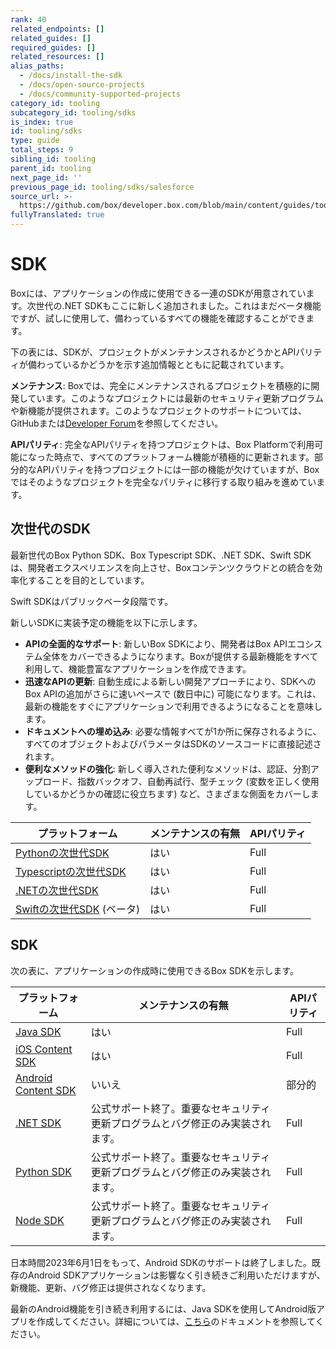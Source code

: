 ```yaml
---
rank: 40
related_endpoints: []
related_guides: []
required_guides: []
related_resources: []
alias_paths:
  - /docs/install-the-sdk
  - /docs/open-source-projects
  - /docs/community-supported-projects
category_id: tooling
subcategory_id: tooling/sdks
is_index: true
id: tooling/sdks
type: guide
total_steps: 9
sibling_id: tooling
parent_id: tooling
next_page_id: ''
previous_page_id: tooling/sdks/salesforce
source_url: >-
  https://github.com/box/developer.box.com/blob/main/content/guides/tooling/sdks/index.md
fullyTranslated: true
---
```

# SDK

Boxには、アプリケーションの作成に使用できる一連のSDKが用意されています。次世代の.NET SDKもここに新しく追加されました。これはまだベータ機能ですが、試しに使用して、備わっているすべての機能を確認することができます。

<Message type="notice">

下の表には、SDKが、プロジェクトがメンテナンスされるかどうかとAPIパリティが備わっているかどうかを示す追加情報とともに記載されています。

**メンテナンス**: Boxでは、完全にメンテナンスされるプロジェクトを積極的に開発しています。このようなプロジェクトには最新のセキュリティ更新プログラムや新機能が提供されます。このようなプロジェクトのサポートについては、GitHubまたは[Developer Forum][forum]を参照してください。

**APIパリティ**: 完全なAPIパリティを持つプロジェクトは、Box Platformで利用可能になった時点で、すべてのプラットフォーム機能が積極的に更新されます。部分的なAPIパリティを持つプロジェクトには一部の機能が欠けていますが、Boxではそのようなプロジェクトを完全なパリティに移行する取り組みを進めています。

</Message>

## 次世代のSDK

最新世代のBox Python SDK、Box Typescript SDK、.NET SDK、Swift SDKは、開発者エクスペリエンスを向上させ、Boxコンテンツクラウドとの統合を効率化することを目的としています。

<Message type="notice">

Swift SDKはパブリックベータ段階です。

</Message>

新しいSDKに実装予定の機能を以下に示します。

* **APIの全面的なサポート**: 新しいBox SDKにより、開発者はBox APIエコシステム全体をカバーできるようになります。Boxが提供する最新機能をすべて利用して、機能豊富なアプリケーションを作成できます。
* **迅速なAPIの更新**: 自動生成による新しい開発アプローチにより、SDKへのBox APIの追加がさらに速いペースで (数日中に) 可能になります。これは、最新の機能をすぐにアプリケーションで利用できるようになることを意味します。
* **ドキュメントへの埋め込み**: 必要な情報すべてが1か所に保存されるように、すべてのオブジェクトおよびパラメータはSDKのソースコードに直接記述されます。
* **便利なメソッドの強化**: 新しく導入された便利なメソッドは、認証、分割アップロード、指数バックオフ、自動再試行、型チェック (変数を正しく使用しているかどうかの確認に役立ちます) など、さまざまな側面をカバーします。

| プラットフォーム                          | メンテナンスの有無 | APIパリティ |
| --------------------------------- | --------- | ------- |
| [Pythonの次世代SDK][pythongensdk]     | はい        | Full    |
| [Typescriptの次世代SDK][tsgensdk]     | はい        | Full    |
| [.NETの次世代SDK][dotnetgensdk]       | はい        | Full    |
| [Swiftの次世代SDK][swiftgensdk] (ベータ) | はい        | Full    |

## SDK

次の表に、アプリケーションの作成時に使用できるBox SDKを示します。

| プラットフォーム                          | メンテナンスの有無                               | APIパリティ |
| --------------------------------- | --------------------------------------- | ------- |
| [Java SDK][javasdk]               | はい                                      | Full    |
| [iOS Content SDK][iossdk]         | はい                                      | Full    |
| [Android Content SDK][androidsdk] | いいえ                                     | 部分的     |
| [.NET SDK][dotnetsdk]             | 公式サポート終了。重要なセキュリティ更新プログラムとバグ修正のみ実装されます。 | Full    |
| [Python SDK][pythonsdk]           | 公式サポート終了。重要なセキュリティ更新プログラムとバグ修正のみ実装されます。 | Full    |
| [Node SDK][nodesdk]               | 公式サポート終了。重要なセキュリティ更新プログラムとバグ修正のみ実装されます。 | Full    |

<Message type="warning">

日本時間2023年6月1日をもって、Android SDKのサポートは終了しました。既存のAndroid SDKアプリケーションは影響なく引き続きご利用いただけますが、新機能、更新、バグ修正は提供されなくなります。

最新のAndroid機能を引き続き利用するには、Java SDKを使用してAndroid版アプリを作成してください。詳細については、[こちら][android-docs]のドキュメントを参照してください。

</Message>

<!-- i18n-enable localize-links -->

[javasdk]: https://github.com/box/box-java-sdk

[dotnetsdk]: https://github.com/box/box-windows-sdk-v2

[pythonsdk]: https://github.com/box/box-python-sdk

[nodesdk]: https://github.com/box/box-node-sdk

[iossdk]: https://github.com/box/box-ios-sdk

[androidsdk]: https://github.com/box/box-android-sdk

[pythongensdk]: https://github.com/box/box-python-sdk-gen

[tsgensdk]: https://github.com/box/box-typescript-sdk-gen

[dotnetgensdk]: https://github.com/box/box-dotnet-sdk-gen

[swiftgensdk]: https://github.com/box/box-swift-sdk-gen

[android-docs]: https://github.com/box/box-java-sdk/blob/main/doc/android.md

[forum]: https://support.box.com/hc/ja/community/topics/360001932973-Platform-and-Developer-Forum

<!-- i18n-disable localize-links -->
